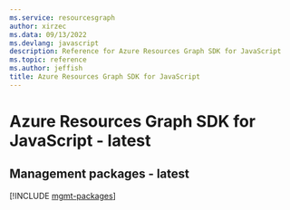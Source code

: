 ```yaml
---
ms.service: resourcesgraph
author: xirzec
ms.data: 09/13/2022
ms.devlang: javascript
description: Reference for Azure Resources Graph SDK for JavaScript
ms.topic: reference
ms.author: jeffish
title: Azure Resources Graph SDK for JavaScript
---
```

# Azure Resources Graph SDK for JavaScript - latest

## Management packages - latest
[!INCLUDE [mgmt-packages](resources-graph-mgmt-index.md)]